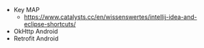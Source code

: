 - Key MAP
  + https://www.catalysts.cc/en/wissenswertes/intellij-idea-and-eclipse-shortcuts/
- OkHttp Android
- Retrofit Android
